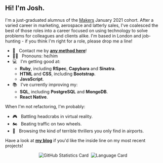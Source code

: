 ## Hi! I'm Josh.

I'm a just-graduated alumnus of the [Makers](https://makers.tech/) January 2021 cohort. After a varied career in marketing, aerospace and latterly sales, I've coalesced the best of those roles into a career focused on using technology to solve problems for colleagues and clients alike. I'm based in London and job-hunting - if you think I'm right for a role, please drop me a line!

- 📨&nbsp;&nbsp;&nbsp;Contact me by [**any method here**](https://www.linkedin.com/in/joshsinyor/detail/contact-info/)!
- 👨🏻&nbsp;&nbsp;&nbsp;Pronouns: he/him
- 💻&nbsp;&nbsp;&nbsp;I'm getting good at:
  - **Ruby**, including **RSpec**, **Capybara** and **Sinatra**.
  - **HTML** and **CSS**, including **Bootstrap**.
  - **JavaScript**.
- 📚&nbsp;&nbsp;&nbsp;I've currently improving my:
  - **SQL**, including **PostgreSQL** and **MongoDB**.
  - **React Native**.

When I'm not refactoring, I'm probably:

- 🎮&nbsp;&nbsp;&nbsp;Battling headcrabs in virtual reality.
- 🏍️&nbsp;&nbsp;&nbsp;Beating traffic on two wheels.
- 📖&nbsp;&nbsp;&nbsp;Browsing the kind of terrible thrillers you only find in airports.

Have a look at [**my blog**](https://joshsinyor.github.io/) if you'd like the inside line on my most recent projects!

<p align="center">
  <table>
    <tr>
      <img src="https://github-readme-stats.joshsinyor.vercel.app/api?username=JoshSinyor&count_private=true&show_icons=true&theme=github_dark&hide_title=true&hide_border=true" alt="GitHub Statistics Card">&nbsp
      <img src="https://github-readme-stats.joshsinyor.vercel.app/api/top-langs/?username=JoshSinyor&theme=github_dark&hide_title=true&hide_border=true" alt="Language Card">
    </tr>
  </table>
</p>
